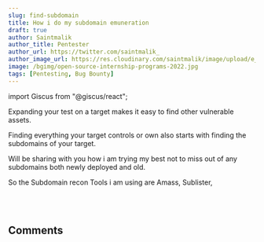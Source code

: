 ```yaml
---
slug: find-subdomain
title: How i do my subdomain emuneration
draft: true
author: Saintmalik
author_title: Pentester
author_url: https://twitter.com/saintmalik_
author_image_url: https://res.cloudinary.com/saintmalik/image/upload/e_sharpen:2000,q_74,r_0/v1641922078/saintmalik.webp
image: /bgimg/open-source-internship-programs-2022.jpg
tags: [Pentesting, Bug Bounty]
---
```


import Giscus from "@giscus/react";

Expanding your test on a target makes it easy to find other vulnerable assets.

Finding everything your target controls or own also starts with finding the subdomains of your target.

Will be sharing with you how i am trying my best not to miss out of any subdomains both newly deployed and old.

So the Subdomain recon Tools i am using are Amass, Sublister,

<br></br>
<h2>Comments</h2>
<Giscus
id="comments"
repo="saintmalik/blog.saintmalik.me"
repoId="MDEwOlJlcG9zaXRvcnkzOTE0MzQyOTI="
category="General"
categoryId="DIC_kwDOF1TQNM4CQ8lN"
mapping="title"
term="Comments"
reactionsEnabled="1"
emitMetadata="0"
inputPosition="top"
theme="preferred_color_scheme"
lang="en"
loading="lazy"
crossorigin="anonymous"
    />